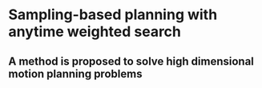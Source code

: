 # Sampling-based planning with anytime weighted search
  ## A method is proposed to solve high dimensional motion planning problems
  ##

